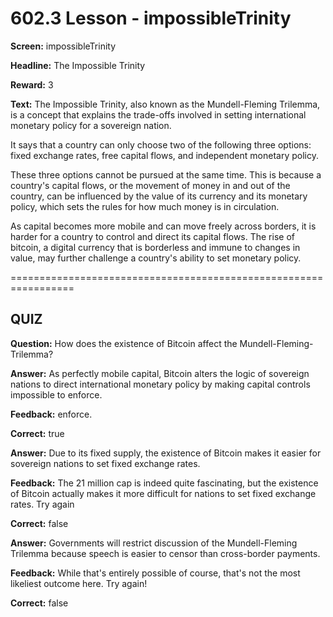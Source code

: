 # 602.3 Lesson - impossibleTrinity

**Screen:** impossibleTrinity

**Headline:** The Impossible Trinity

**Reward:** 3

**Text:** The Impossible Trinity, also known as the Mundell-Fleming Trilemma, is a concept that explains the trade-offs involved in setting international monetary policy for a sovereign nation.

It says that a country can only choose two of the following three options: fixed exchange rates, free capital flows, and independent monetary policy.

  These three options cannot be pursued at the same time. This is because a country&#x27;s capital flows, or the movement of money in and out of the country, can be influenced by the value of its currency and its monetary policy, which sets the rules for how much money is in circulation.

  As capital becomes more mobile and can move freely across borders, it is harder for a country to control and direct its capital flows. The rise of bitcoin, a digital currency that is borderless and immune to changes in value, may further challenge a country&#x27;s ability to set monetary policy.


=================================================================

## QUIZ

**Question:** How does the existence of Bitcoin affect the Mundell-Fleming-Trilemma?


**Answer:** As perfectly mobile capital, Bitcoin alters the logic of sovereign nations to direct international monetary policy by making capital controls impossible to enforce.

**Feedback:** enforce.

**Correct:** true

**Answer:** Due to its fixed supply, the existence of Bitcoin makes it easier for sovereign nations to set fixed exchange rates.

**Feedback:** The 21 million cap is indeed quite fascinating, but the existence of Bitcoin actually makes it more difficult for nations to set fixed exchange rates. Try again

**Correct:** false

**Answer:** Governments will restrict discussion of the Mundell-Fleming Trilemma because speech is easier to censor than cross-border payments.

**Feedback:** While that&#x27;s entirely possible of course, that&#x27;s not the most likeliest outcome here. Try again!

**Correct:** false


<figure><img src="../.gitbook/assets/602-03.png" alt=""><figcaption></figcaption></figure>

